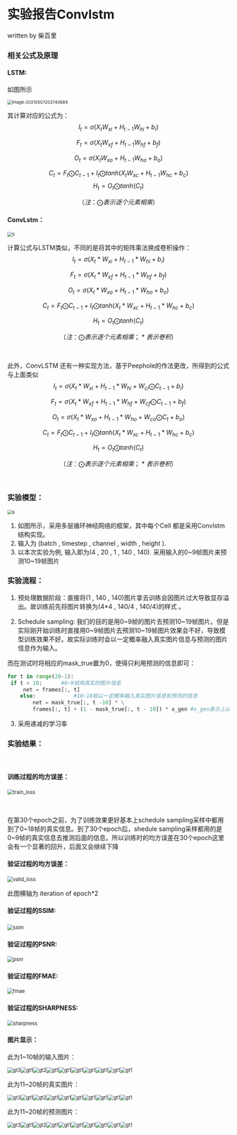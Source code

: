 # 实验报告Convlstm

written by 柴百里



### 相关公式及原理



#### LSTM:



如图所示

<img src="https://github.com/Monaco12138/my_convlstm/blob/master/photo/image-20210507202743689.png" alt="image-20210507202743689" style="zoom: 67%;" />



其计算对应的公式为：
$$
I_t = \sigma( X_t W_{xi} + H_{t-1}W_{hi} + b_i  )
$$

$$
F_t = \sigma( X_t W_{xf} + H_{t-1}W_{hf} + b_f  )
$$

$$
O_t = \sigma( X_t W_{xo} + H_{t-1}W_{ho} + b_o  )
$$

$$
C_t = F_t\bigodot C_{t-1} + I_t \bigodot tanh( X_t W_{xc} + H_{t-1}W_{hc} + b_c  )
$$
$$
H_t = O_t\bigodot tanh(C_t)
$$


$$
（注：\bigodot 表示逐个元素相乘）
$$


#### ConvLstm：



<img src="https://github.com/Monaco12138/my_convlstm/blob/master/photo/5.png" alt="5" style="zoom:67%;" />



计算公式与LSTM类似，不同的是将其中的矩阵乘法换成卷积操作：
$$
I_t = \sigma( X_t* W_{xi} + H_{t-1}*W_{hi} + b_i  )
$$

$$
F_t = \sigma( X_t *W_{xf} + H_{t-1}*W_{hf} + b_f  )
$$

$$
O_t = \sigma( X_t* W_{xo} + H_{t-1}*W_{ho} + b_o  )
$$

$$
C_t = F_t\bigodot C_{t-1} + I_t \bigodot tanh( X_t *W_{xc} + H_{t-1}*W_{hc} + b_c  )
$$

$$
H_t = O_t\bigodot tanh(C_t)
$$

$$
（注：\bigodot 表示逐个元素相乘 ；*表示卷积）
$$

​				



此外，ConvLSTM 还有一种实现方法，基于Peephole的作法更改，所得到的公式与上面类似
$$
I_t = \sigma( X_t* W_{xi} + H_{t-1}*W_{hi} + W_{ci}\bigodot C_{t-1}+ b_i  )
$$

$$
F_t = \sigma( X_t *W_{xf} + H_{t-1}*W_{hf} + W_{cf}\bigodot C_{t-1} + b_f  )
$$

$$
O_t = \sigma( X_t* W_{xo} + H_{t-1}*W_{ho} + W_{co}\bigodot C_{t}+ b_o  )
$$

$$
C_t = F_t\bigodot C_{t-1} + I_t \bigodot tanh( X_t *W_{xc} + H_{t-1}*W_{hc} + b_c  )
$$

$$
H_t = O_t\bigodot tanh(C_t)
$$

$$
（注：\bigodot 表示逐个元素相乘 ；*表示卷积）
$$

​		

### 实验模型：



<img src="https://github.com/Monaco12138/my_convlstm/blob/master/photo/6.png" alt="6" style="zoom:67%;" />



1. 如图所示，采用多层循环神经网络的框架，其中每个Cell 都是采用Convlstm结构实现。
2. 输入为 (batch , timestep , channel , width , height ).
3. 以本次实验为例, 输入即为(4 , 20 , 1 , 140 , 140). 采用输入的0~9帧图片来预测10~19帧图片



### 实验流程：

1.  预处理数据阶段：直接将(1 , 140 , 140)图片拿去训练会因图片过大导致显存溢出。故训练前先将图片转换为(4*4 , 140/4 , 140/4)的样式 。

   

2.  Schedule sampling:  我们的目的是用0~9帧的图片去预测10~19帧图片。但是实际刚开始训练时直接用0~9帧图片去预测10~19帧图片效果会不好，导致模型训练效果不好。故实际训练时会以一定概率融入真实图片信息与预测的图片信息作为输入。

   而在测试时将相应的mask_true置为0，使得只利用预测的信息即可：
   
   ```python
   for t in range(20-1):
   	if t < 10:		#0~9帧用真实的图片信息
       	net = frames[:, t] 
       else:			#10~18帧以一定概率融入真实图片信息和预测的信息
           net = mask_true[:, t -10] * \
           frames[:, t] + (1 - mask_true[:, t - 10]) * x_gen #x_gen表示上以帧预测的图片
   ```



3. 采用递减的学习率







### 实验结果：

​	

#### 训练过程的均方误差：

<img src="https://github.com/Monaco12138/my_convlstm/blob/master/photo/loss.png" alt="train_loss" style="zoom: 80%;" />

​	

在第30个epoch之前，为了训练效果更好基本上schedule sampling采样中都用到了0~18帧的真实信息。到了30个epoch后，shedule sampling采样都用的是0~9帧的真实信息去推测后面的信息。所以训练时的均方误差在30个epoch这里会有一个显著的回升，后面又会继续下降



#### 验证过程的均方误差：

<img src="https://github.com/Monaco12138/my_convlstm/blob/master/photo/valid_loss.png" alt="valid_loss" style="zoom:80%;" />

此图横轴为 iteration of epoch*2



#### 验证过程的SSIM:

​	<img src="https://github.com/Monaco12138/my_convlstm/blob/master/photo/ssim.png" alt="ssim" style="zoom:80%;" />



#### 验证过程的PSNR:

<img src="https://github.com/Monaco12138/my_convlstm/blob/master/photo/psnr.png" alt="psnr" style="zoom:80%;" />



#### 验证过程的FMAE:

<img src="https://github.com/Monaco12138/my_convlstm/blob/master/photo/fmae.png" alt="fmae" style="zoom:80%;" />



#### 验证过程的SHARPNESS:

<img src="https://github.com/Monaco12138/my_convlstm/blob/master/photo/sharpness.png" alt="sharpness" style="zoom:80%;" />



#### 图片显示： 



此为1~10帧的输入图片：

<img src="https://github.com/Monaco12138/my_convlstm/blob/master/photo/gt1.png" alt="gt3" style="zoom:80%;" /><img src="https://github.com/Monaco12138/my_convlstm/blob/master/photo/gt2.png" alt="gt1" style="zoom: 80%;" /><img src="https://github.com/Monaco12138/my_convlstm/blob/master/photo/gt3.png" alt="gt2" style="zoom:80%;" /><img src="https://github.com/Monaco12138/my_convlstm/blob/master/photo/gt4.png" alt="gt1" style="zoom: 80%;" /><img src="https://github.com/Monaco12138/my_convlstm/blob/master/photo/gt5.png" alt="gt1" style="zoom: 80%;" /><img src="https://github.com/Monaco12138/my_convlstm/blob/master/photo/gt6.png" alt="gt1" style="zoom: 80%;" /><img src="https://github.com/Monaco12138/my_convlstm/blob/master/photo/gt7.png" alt="gt1" style="zoom: 80%;" /><img src="https://github.com/Monaco12138/my_convlstm/blob/master/photo/gt8.png" alt="gt1" style="zoom: 80%;" /><img src="https://github.com/Monaco12138/my_convlstm/blob/master/photo/gt9.png" alt="gt1" style="zoom: 80%;" /><img src="https://github.com/Monaco12138/my_convlstm/blob/master/photo/gt10.png" alt="gt1" style="zoom: 80%;" />





此为11~20帧的真实图片：

<img src="https://github.com/Monaco12138/my_convlstm/blob/master/photo/gt11.png" alt="gt3" style="zoom:80%;" /><img src="https://github.com/Monaco12138/my_convlstm/blob/master/photo/gt12.png" alt="gt1" style="zoom: 80%;" /><img src="https://github.com/Monaco12138/my_convlstm/blob/master/photo/gt13.png" alt="gt2" style="zoom:80%;" /><img src="https://github.com/Monaco12138/my_convlstm/blob/master/photo/gt14.png" alt="gt1" style="zoom: 80%;" /><img src="https://github.com/Monaco12138/my_convlstm/blob/master/photo/gt15.png" alt="gt1" style="zoom: 80%;" /><img src="https://github.com/Monaco12138/my_convlstm/blob/master/photo/gt16.png" alt="gt1" style="zoom: 80%;" /><img src="https://github.com/Monaco12138/my_convlstm/blob/master/photo/gt17.png" alt="gt1" style="zoom: 80%;" /><img src="https://github.com/Monaco12138/my_convlstm/blob/master/photo/gt18.png" alt="gt1" style="zoom: 80%;" /><img src="https://github.com/Monaco12138/my_convlstm/blob/master/photo/gt19.png" alt="gt1" style="zoom: 80%;" /><img src="https://github.com/Monaco12138/my_convlstm/blob/master/photo/gt20.png" alt="gt1" style="zoom: 80%;" />





此为11~20帧的预测图片：

<img src="https://github.com/Monaco12138/my_convlstm/blob/master/photo/pd11.png" alt="gt3" style="zoom:80%;" /><img src="https://github.com/Monaco12138/my_convlstm/blob/master/photo/pd12.png" alt="gt1" style="zoom: 80%;" /><img src="https://github.com/Monaco12138/my_convlstm/blob/master/photo/pd13.png" alt="gt2" style="zoom:80%;" /><img src="https://github.com/Monaco12138/my_convlstm/blob/master/photo/pd14.png" alt="gt1" style="zoom: 80%;" /><img src="https://github.com/Monaco12138/my_convlstm/blob/master/photo/pd15.png" alt="gt1" style="zoom: 80%;" /><img src="https://github.com/Monaco12138/my_convlstm/blob/master/photo/pd16.png" alt="gt1" style="zoom: 80%;" /><img src="https://github.com/Monaco12138/my_convlstm/blob/master/photo/pd17.png" alt="gt1" style="zoom: 80%;" /><img src="https://github.com/Monaco12138/my_convlstm/blob/master/photo/pd18.png" alt="gt1" style="zoom: 80%;" /><img src="https://github.com/Monaco12138/my_convlstm/blob/master/photo/pd19.png" alt="gt1" style="zoom: 80%;" /><img src="https://github.com/Monaco12138/my_convlstm/blob/master/photo/pd20.png" alt="gt1" style="zoom: 80%;" />



